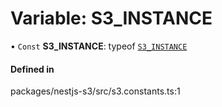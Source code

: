# Variable: S3\_INSTANCE

• `Const` **S3\_INSTANCE**: typeof [`S3_INSTANCE`](S3_INSTANCE.md)

#### Defined in

packages/nestjs-s3/src/s3.constants.ts:1
